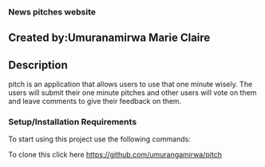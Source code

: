### News pitches website
## Created by:Umuranamirwa Marie Claire
## Description
pitch is an application that allows users to use that one minute wisely.
The users will submit their one minute pitches and other users will vote on them and leave comments to give their feedback on them.

### Setup/Installation Requirements
To start using this project use the following commands:

To clone this click here https://github.com/umurangamirwa/pitch

